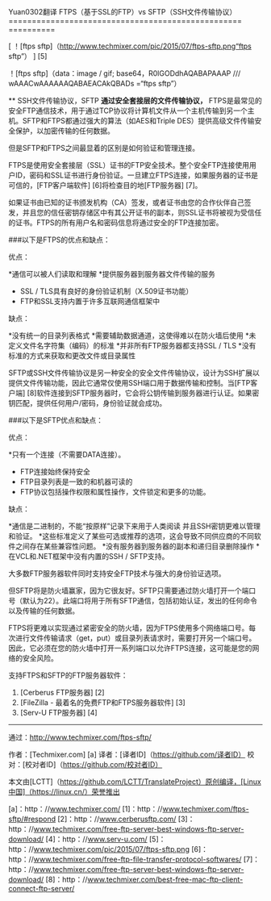 Yuan0302翻译
FTPS（基于SSL的FTP）vs SFTP（SSH文件传输协议）
================================================== ==========

[
 ！[ftps sftp]（http://www.techmixer.com/pic/2015/07/ftps-sftp.png“ftps sftp”） 
] [5]

 ！[ftps sftp]（data：image / gif; base64，R0lGODdhAQABAPAAAP /// wAAACwAAAAAAQABAEACAkQBADs =“ftps sftp”） 

** SSH文件传输协议，SFTP **通过安全套接层的文件传输协议，** FTPS是最常见的安全FTP通信技术，用于通过TCP协议将计算机文件从一个主机传输到另一个主机。SFTP和FTPS都通过强大的算法（如AES和Triple DES）提供高级文件传输安全保护，以加密传输的任何数据。

但是SFTP和FTPS之间最显着的区别是如何验证和管理连接。

FTPS是使用安全套接层（SSL）证书的FTP安全技术。整个安全FTP连接使用用户ID，密码和SSL证书进行身份验证。一旦建立FTPS连接，如果服务器的证书是可信的，[FTP客户端软件] [6]将检查目的地[FTP服务器] [7]。

如果证书由已知的证书颁发机构（CA）签发，或者证书由您的合作伙伴自己签发，并且您的信任密钥存储区中有其公开证书的副本，则SSL证书将被视为受信任的证书。FTPS的所有用户名和密码信息将通过安全的FTP连接加密。

###以下是FTPS的优点和缺点：

优点：

*通信可以被人们读取和理解
*提供服务器到服务器文件传输的服务
* SSL / TLS具有良好的身份验证机制（X.509证书功能）
* FTP和SSL支持内置于许多互联网通信框架中

缺点：

*没有统一的目录列表格式
*需要辅助数据通道，这使得难以在防火墙后使用
*未定义文件名字符集（编码）的标准
*并非所有FTP服务器都支持SSL / TLS
*没有标准的方式来获取和更改文件或目录属性

SFTP或SSH文件传输协议是另一种安全的安全文件传输协议，设计为SSH扩展以提供文件传输功能，因此它通常仅使用SSH端口用于数据传输和控制。当[FTP客户端] [8]软件连接到SFTP服务器时，它会将公钥传输到服务器进行认证。如果密钥匹配，提供任何用户/密码，身份验证就会成功。

###以下是SFTP优点和缺点：

优点：

*只有一个连接（不需要DATA连接）。
* FTP连接始终保持安全
* FTP目录列表是一致的和机器可读的
* FTP协议包括操作权限和属性操作，文件锁定和更多的功能。

缺点：

*通信是二进制的，不能“按原样”记录下来用于人类阅读
    并且SSH密钥更难以管理和验证。
*这些标准定义了某些可选或推荐的选项，这会导致不同供应商的不同软件之间存在某些兼容性问题。
*没有服务器到服务器的副本和递归目录删除操作
*在VCL和.NET框架中没有内置的SSH / SFTP支持。

大多数FTP服务器软件同时支持安全FTP技术与强大的身份验证选项。

但SFTP将是防火墙赢家，因为它很友好。SFTP只需要通过防火墙打开一个端口号（默认为22）。此端口将用于所有SFTP通信，包括初始认证，发出的任何命令以及传输的任何数据。

FTPS将更难以实现通过紧密安全的防火墙，因为FTPS使用多个网络端口号。每次进行文件传输请求（get，put）或目录列表请求时，需要打开另一个端口号。因此，它必须在您的防火墙中打开一系列端口以允许FTPS连接，这可能是您的网络的安全风险。

支持FTPS和SFTP的FTP服务器软件：

1. [Cerberus FTP服务器] [2]
2. [FileZilla  - 最着名的免费FTP和FTPS服务器软件] [3]
3. [Serv-U FTP服务器] [4]

-------------------------------------------------- ------------------------------

通过：http://www.techmixer.com/ftps-sftp/

作者：[Techmixer.com] [a]
译者：[译者ID]（https://github.com/译者ID）
校对：[校对者ID]（https://github.com/校对者ID）

本文由[LCTT]（https://github.com/LCTT/TranslateProject）原创编译，[Linux中国]（https://linux.cn/）荣誉推出

[a]：http：//www.techmixer.com/
[1]：http：//www.techmixer.com/ftps-sftp/#respond
[2]：http：//www.cerberusftp.com/
[3]：http：//www.techmixer.com/free-ftp-server-best-windows-ftp-server-download/
[4]：http：//www.serv-u.com/
[5]：http：//www.techmixer.com/pic/2015/07/ftps-sftp.png
[6]：http：//www.techmixer.com/free-ftp-file-transfer-protocol-softwares/
[7]：http：//www.techmixer.com/free-ftp-server-best-windows-ftp-server-download/
[8]：http：//www.techmixer.com/best-free-mac-ftp-client-connect-ftp-server/
